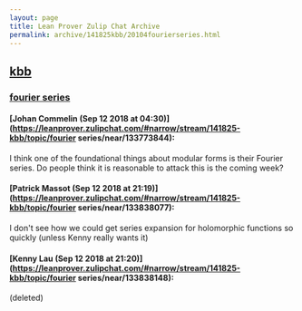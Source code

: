 ```yaml
---
layout: page
title: Lean Prover Zulip Chat Archive 
permalink: archive/141825kbb/20104fourierseries.html
---
```


## [kbb](index.html)
### [fourier series](20104fourierseries.html)

#### [Johan Commelin (Sep 12 2018 at 04:30)](https://leanprover.zulipchat.com/#narrow/stream/141825-kbb/topic/fourier series/near/133773844):
I think one of the foundational things about modular forms is their Fourier series. Do people think it is reasonable to attack this is the coming week?

#### [Patrick Massot (Sep 12 2018 at 21:19)](https://leanprover.zulipchat.com/#narrow/stream/141825-kbb/topic/fourier series/near/133838077):
I don't see how we could get series expansion for holomorphic functions so quickly (unless Kenny really wants it)

#### [Kenny Lau (Sep 12 2018 at 21:20)](https://leanprover.zulipchat.com/#narrow/stream/141825-kbb/topic/fourier series/near/133838148):
(deleted)

